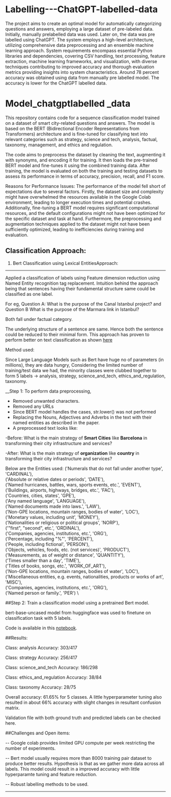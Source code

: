 # Labelling---ChatGPT-labelled-data

The project aims to create an optimal model for automatically categorizing questions and answers, employing a large dataset of pre-labeled data. Initially, manually prelabelled data was used. Later on, the data was pre labelled using ChatGPT. The system employs a high-level architecture, utilizing comprehensive data preprocessing and an ensemble machine learning approach. System requirements encompass essential Python libraries and dependencies, covering CSV handling, text processing, feature extraction, machine learning frameworks, and visualization, with diverse techniques contributing to improved accuracy and thorough evaluation metrics providing insights into system characteristics. Around 78 percent accuracy was obtained using data from manually pre labelled model. The accuracy is lower for the ChatGPT labelled data. 

# Model_chatgptlabelled _data

This repository contains code for a sequence classification model trained on a dataset of smart city-related questions and answers. The model is based on the BERT (Bidirectional Encoder Representations from Transformers) architecture and is fine-tuned for classifying text into relevant categories such as strategy, science and tech, analysis, factual, taxonomy, management, and ethics and regulation.

The code aims to preprocess the dataset by cleaning the text, augmenting it with synonyms, and encoding it for training. It then loads the pre-trained BERT model and fine-tunes it using the combined training data. After training, the model is evaluated on both the training and testing datasets to assess its performance in terms of accuracy, precision, recall, and F1 score.

Reasons for Performance Issues: The performance of the model fell short of expectations due to several factors. Firstly, the dataset size and complexity might have overwhelmed the resources available in the Google Colab environment, leading to longer execution times and potential crashes. Additionally, fine-tuning a BERT model requires significant computational resources, and the default configurations might not have been optimized for the specific dataset and task at hand. Furthermore, the preprocessing and augmentation techniques applied to the dataset might not have been sufficiently optimized, leading to inefficiencies during training and evaluation.



Classification Approach:
---

1. Bert Classification using Lexical EntitiesApproach:
---


Applied a classification of labels using Feature dimension reduction using Named Entity recognition tag replacement.
Intuition behind the approach being that sentences having their fundamental structure same could be classified as one label.

For eg, 
Question A: What is the purpose of the Canal Istanbul project?
and 
Question B 	What is the purpose of the Marmara link in Istanbul?

Both fall under factual category.

The underlying structure of a sentence are same. Hence both the sentence could be reduced to their minimal form. 
This approach has proven to perform better on text classification as shown  [here](https://www.researchgate.net/publication/370890955_Multi-Class_Document_Classification_Using_Lexical_Ontology-Based_Deep_Learning)



Method used: 

Since Large Language Models such as Bert have huge no of parameters (in millions), they are data hungry, Considering the limited number of training/test data we had, the minority classes were clubbed together to form 5 labels -> analysis, strategy, science_and_tech, ethics_and_regulation, taxonomy.


__Step 1: To perform data preprocessing, 
- Removed unwanted characters.
- Removed any URLs
- Since BERT model handles the cases, str.lower() was not performed
- Replacing the Nouns, Adjectives and Adverbs in the text with their named entities as described in the paper.
- A preprocessed text looks like:

-Before: What is the main strategy of __Smart Cities__ like __Barcelona__ in transforming their city infrastructure and services?

-After: What is the main strategy of __organization__ like __country__ in transforming their city infrastructure and services? 

Below are the Entities used:
('Numerals that do not fall under another type', 'CARDINAL'),\
 ('Absolute or relative dates or periods', 'DATE'),\
 ('Named hurricanes, battles, wars, sports events, etc.', 'EVENT'), \
 ('Buildings, airports, highways, bridges, etc.', 'FAC'), \
 ('Countries, cities, states', 'GPE'), \
 ('Any named language', 'LANGUAGE'), \
 ('Named documents made into laws.', 'LAW'), \
 ('Non-GPE locations, mountain ranges, bodies of water', 'LOC'), \
 ('Monetary values, including unit', 'MONEY'), \
 ('Nationalities or religious or political groups', 'NORP'), \
 ('"first", "second", etc.', 'ORDINAL'), \
 ('Companies, agencies, institutions, etc.', 'ORG'), \
 ('Percentage, including "%"', 'PERCENT'), \
 ('People, including fictional', 'PERSON'), \
 ('Objects, vehicles, foods, etc. (not services)', 'PRODUCT'), \
 ('Measurements, as of weight or distance', 'QUANTITY'), \
 ('Times smaller than a day', 'TIME'), \
 ('Titles of books, songs, etc.', 'WORK_OF_ART'), \
 ('Non-GPE locations, mountain ranges, bodies of water', 'LOC'), \
 ('Miscellaneous entities, e.g. events, nationalities, products or works of art',
  'MISC'), \
 ('Companies, agencies, institutions, etc.', 'ORG'), \
 ('Named person or family.', 'PER') \

##Step 2: Train a classification model using a pretrained Bert model. 

bert-base-uncased model from huggingface was used to finetune on classification task with 5 labels.

Code is available in this [notebook]().

##Results:

Class: analysis
Accuracy: 303/417

Class: strategy
Accuracy: 256/417

Class: science_and_tech
Accuracy: 186/298

Class: ethics_and_regulation
Accuracy: 38/84

Class: taxonomy
Accuracy: 28/75

Overall accuracy: 61.65% for 5 classes.
A little hyperparameter tuning also resulted in about 66% accuracy with slight changes in resultant confusion matrix.

Validation file with both ground truth and predicted labels can be checked here.

##Challenges and Open items:

-- Google colab provides limited GPU compute per week restricting the number of experiments.

-- Bert model usually requires more than 8000 training pair dataset to produce better results. Hypothesis is that as we gather more data across all labels. 
This model could result in a improved accuracy with little hyperparamte tuning and feature reduction.

-- Robust labelling methods to be used. 

--------------
